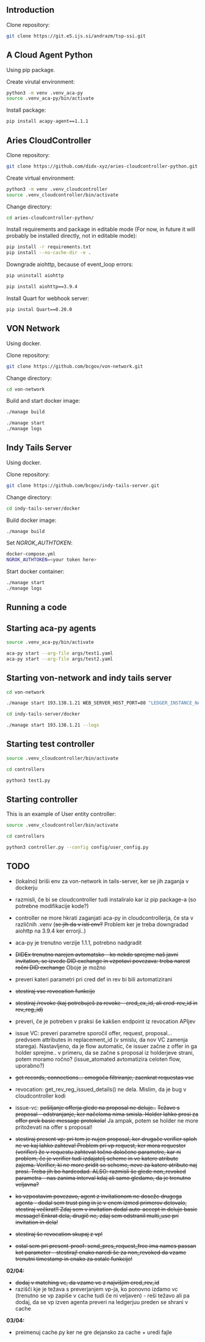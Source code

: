 ## Introduction
Clone repository:

```bash
git clone https://git.e5.ijs.si/andrazm/tsp-ssi.git
```

## A Cloud Agent Python
Using pip package.

Create virutal environment:
```bash
python3 -m venv .venv_aca-py
source .venv_aca-py/bin/activate
```

Install package:
```bash
pip install acapy-agent==1.1.1
```

## Aries CloudController
Clone repository:
```bash
git clone https://github.com/didx-xyz/aries-cloudcontroller-python.git
```

Create virtual environment:
```bash
python3 -m venv .venv_cloudcontroller
source .venv_cloudcontroller/bin/activate
```

Change directory:
```bash
cd aries-cloudcontroller-python/
```

Install requirements and package in editable mode (For now, in future it will probably be installed directly, not in editable mode):
```bash
pip install -r requirements.txt 
pip install --no-cache-dir -e .
```

Downgrade aiohttp, because of event_loop errors:
```bash
pip uninstall aiohttp

pip install aiohttp==3.9.4
```

Install Quart for webhook server:
```bash
pip instal Quart==0.20.0
```

## VON Network
Using docker.

Clone repository:
```bash
git clone https://github.com/bcgov/von-network.git
```

Change directory:
```bash
cd von-network
```

Build and start docker image:
```bash
./manage build

./manage start
./manage logs
```

## Indy Tails Server
Using docker.

Clone repository:
```bash
git clone https://github.com/bcgov/indy-tails-server.git
```

Change directory:
```bash
cd indy-tails-server/docker
```

Build docker image:
```bash
./manage build
```

Set *NGROK_AUTHTOKEN*:
```bash
docker-compose.yml
NGROK_AUTHTOKEN=<your token here>
```

Start docker container:
```bash
./manage start
./manage logs
```

## Running a code
## Starting aca-py agents
```bash
source .venv_aca-py/bin/activate

aca-py start --arg-file args/test1.yaml
aca-py start --arg-file args/test2.yaml
```

## Starting von-network and indy tails server
```bash
cd von-network

./manage start 193.138.1.21 WEB_SERVER_HOST_PORT=80 "LEDGER_INSTANCE_NAME=My Ledger" --logs
```

```bash
cd indy-tails-server/docker

./manage start 193.138.1.21 --logs
```

## Starting test controller
```bash
source .venv_cloudcontroller/bin/activate

cd controllers

python3 test1.py
```

## Starting controller
This is an example of User entity controller:

```bash
source .venv_cloudcontroller/bin/activate

cd controllers

python3 controller.py --config config/user_config.py 
```

## TODO
- (lokalno) briši env za von-network in tails-server, ker se jih zaganja v dockerju
- razmisli, če bi se cloudcontroller tudi instaliralo kar iz pip package-a (so potrebne modifikacije kode?)
- controller ne more hkrati zaganjati aca-py in cloudcontrollerja, če sta v različnih .venv (<s>se jih da v isti env?</s> Problem ker je treba downgradad aiohttp na 3.9.4 ker errorji..)
- aca-py je trenutno verzije 1.1.1, potrebno nadgradit

- <s>DIDEx trenutno narejen avtomatsko - ko nekdo sprejme naš javni invitation, se izvede DID exchange in vzpotavi povezava: treba narest ročni DID exchange</s> Oboje je možno
- preveri kateri parametri pri cred def in rev bi bili avtomatizirani
- <s>stestiraj vse revocation funkcije</s>
- <s>stestiraj /revoke (kaj potrebuješ za revoke - cred_ex_id, ali cred-rev_id in rev_reg_id)</s>
- preveri, če je potreben v praksi še kakšen endpoint iz revocation APIjev

- issue VC: preveri parametre sporočil offer, request, proposal... predvsem attributes in replacement_id (v smislu, da nov VC zamenja starega). Nastavljeno, da je flow automatic, če issuer začne z offer in ga holder sprejme.. v primeru, da se začne s proposal iz holderjeve strani, potem moramo ročno? (issue_atomated avtomatizira celoten flow, uporabno?)

- <s>get records, connections... omogoča filtriranje, zaenkrat requestas vse</s>

- revocation: get_rev_reg_issued_details() ne dela. Mislim, da je bug v cloudcontroller kodi

- issue-vc: <s>pošiljanje offerja glede na proposal ne deluje..</s> <s>Težave s proposal - odstranjanje, ker načeloma nima smisla. Holder lahko prosi za offer prek basic message protokola!</s> Ja ampak, potem se holder ne more pritoževati na offer s proposal!

- <s>stestiraj present vp: pri tem je nujen proposal, ker drugače verifier sploh ne ve kaj lahko zahteva! Problem pri vp request, ker mora requester (verifier) že v requestu zahtevat točno določene parametre, kar ni problem, če je verifier tudi izdajatelj scheme in ve katere atribute zajema. Verifier, ki ne more pridit so scheme, neve za katere atribute naj prosi. Treba jih bo hardcodad. ALSO: razmisli še glede non_revoked parametra - nas zanima interval kdaj ali samo gledamo, da je trenutno veljavna?</s>

- <s>ko vzpostavim povezavo, agent z invitationom ne doseže drugega agenta - dodal sem trust ping in je v enem izmed primerov delovalo, stestiraj večkrat!! Zdaj sem v invitation dodal auto-accept in deluje basic message! Enkrat dela, drugič ne, zdaj sem odstranil multi_use pri invitation in dela!</s>

- <s>stestiraj še revocation skupaj z vp!</s>

- <s>ostal sem pri present-proof: send_pres_request_free ima names passan kot parameter - stestiraj! enako naredi še za non_revoked da vzame trenutni timestamp in enako za ostale funkcije!</s>

**02/04:**
- <s>dodaj v matching vc, da vzame vc z najvišjim cred_rev_id</s>
- razišči kje je težava s preverjanjem vp-ja, ko ponovno izdamo vc (trenutno se vp zapiše v cache tudi če ni veljaven) - reši težavo ali pa dodaj, da se vp izven agenta preveri na ledgerjuu preden se shrani v cache

**03/04:**
- preimenuj cache.py ker ne gre dejansko za cache + uredi fajle